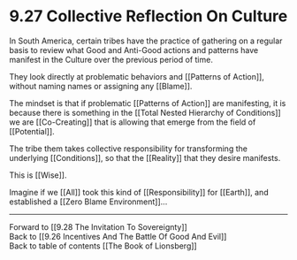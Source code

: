 # 9.27 Collective Reflection On Culture

In South America, certain tribes have the practice of gathering on a regular basis to review what Good and Anti-Good actions and patterns have manifest in the Culture over the previous period of time. 

They look directly at problematic behaviors and [[Patterns of Action]], without naming names or assigning any [[Blame]]. 

The mindset is that if problematic [[Patterns of Action]] are manifesting, it is because there is something in the [[Total Nested Hierarchy of Conditions]] we are [[Co-Creating]] that is allowing that emerge from the field of [[Potential]]. 

The tribe them takes collective responsibility for transforming the underlying [[Conditions]], so that the [[Reality]] that they desire manifests. 

This is [[Wise]]. 

Imagine if we [[All]] took this kind of [[Responsibility]] for [[Earth]], and established a [[Zero Blame Environment]]... 

___

Forward to [[9.28 The Invitation To Sovereignty]]         
Back to [[9.26 Incentives And The Battle Of Good And Evil]]              
Back to table of contents [[The Book of Lionsberg]]  